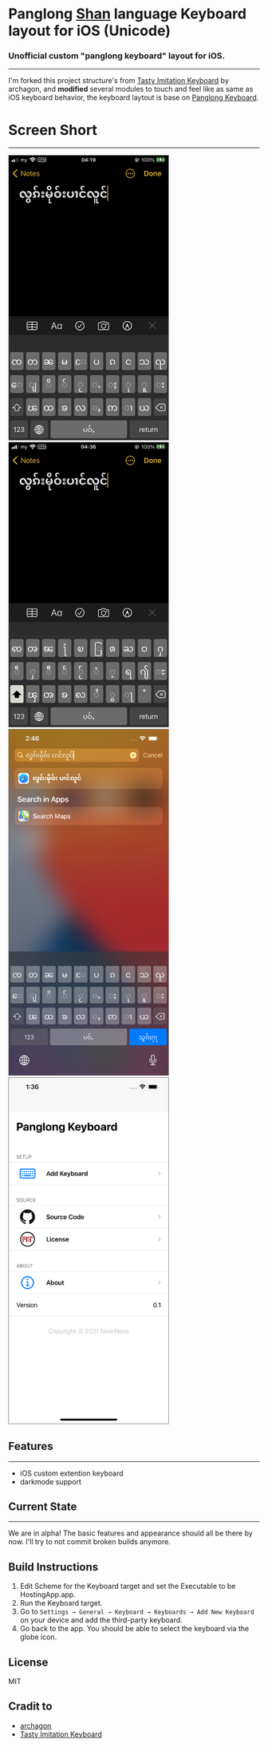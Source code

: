 # Panglong [Shan](https://en.wikipedia.org/wiki/Shan_people) language Keyboard layout for iOS (Unicode)

### Unofficial custom "panglong keyboard" layout for **iOS**.
---------------------------
I'm forked this project structure's from [Tasty Imitation Keyboard](https://github.com/archagon/tasty-imitation-keyboard) by archagon, and **modified** several modules to touch and feel like as same as iOS keyboard behavior, the keyboard laytout is base on [Panglong Keyboard](https://github.com/NoerNova/Panglong_Shan_Keyboard_macOS).

# Screen Short
-----
<img style="border: gray 1px solid;" width="320px" src="./Screenshot1.png"></img>
<img style="border: gray 1px solid;" width="320" src="./Screenshot2.png"></img>
<img style="border: gray 1px solid;" width="320px" src="./Screenshot3.png"></img>
<img style="border: gray 1px solid;" width="320px" src="./Screenshot4.png"></img>

## Features
----
* iOS custom extention keyboard
* darkmode support 

## Current State
---- 
We are in alpha! The basic features and appearance should all be there by now. I'll try to not commit broken builds anymore.

## Build Instructions

1. Edit Scheme for the Keyboard target and set the Executable to be HostingApp.app.
2. Run the Keyboard target.
3. Go to `Settings → General → Keyboard → Keyboards → Add New Keyboard` on your device and add the third-party keyboard.
4. Go back to the app. You should be able to select the keyboard via the globe icon.

## License
MIT

## Cradit to
* [archagon](https://github.com/archagon)
* [Tasty Imitation Keyboard](https://github.com/archagon/tasty-imitation-keyboard)

